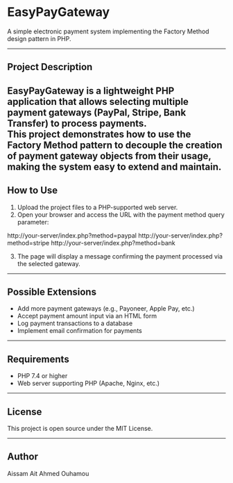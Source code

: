 # EasyPayGateway

A simple electronic payment system implementing the Factory Method design pattern in PHP.

---

## Project Description
EasyPayGateway is a lightweight PHP application that allows selecting multiple payment gateways (PayPal, Stripe, Bank Transfer) to process payments.  
This project demonstrates how to use the **Factory Method** pattern to decouple the creation of payment gateway objects from their usage, making the system easy to extend and maintain.
---

## How to Use

1. Upload the project files to a PHP-supported web server.  
2. Open your browser and access the URL with the payment method query parameter:

http://your-server/index.php?method=paypal
http://your-server/index.php?method=stripe
http://your-server/index.php?method=bank


3. The page will display a message confirming the payment processed via the selected gateway.

---

## Possible Extensions

- Add more payment gateways (e.g., Payoneer, Apple Pay, etc.)  
- Accept payment amount input via an HTML form  
- Log payment transactions to a database  
- Implement email confirmation for payments

---

## Requirements

- PHP 7.4 or higher  
- Web server supporting PHP (Apache, Nginx, etc.)

---

## License

This project is open source under the MIT License.

---

## Author

Aissam Ait Ahmed Ouhamou
